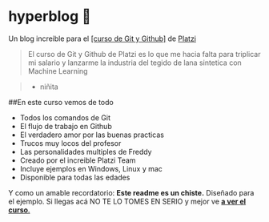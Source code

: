 # hyperblog 💚
Un blog increible para el [[curso de Git y Github]](https://platzi.com/cursos/git-github/ "[curso de Git y Github]") de [Platzi](https://platzi.com/cursos/git-github/ "Platzi")
>El curso de Git y Github de Platzi es lo que me hacia falta para triplicar mi salario y lanzarme la industria del tegido de lana sintetica con Machine Learning

> * niñita

##En este curso vemos de todo

- Todos los comandos de Git
- El flujo de trabajo en Github
- El verdadero amor por las buenas practicas 
- Trucos muy locos del profesor
- Las personalidades multiples de Freddy
- Creado por el increible Platzi Team 
- Incluye ejemplos en Windows, Linux y mac
- Disponible para todas las edades 

Y como un amable recordatorio: **Este readme es un chiste.** Diseñado para el ejemplo. Si llegas acá NO TE LO TOMES EN SERIO y mejor ve [**a ver el curso**.](https://platzi.com/cursos/git-github/ "a ver el curso.")
